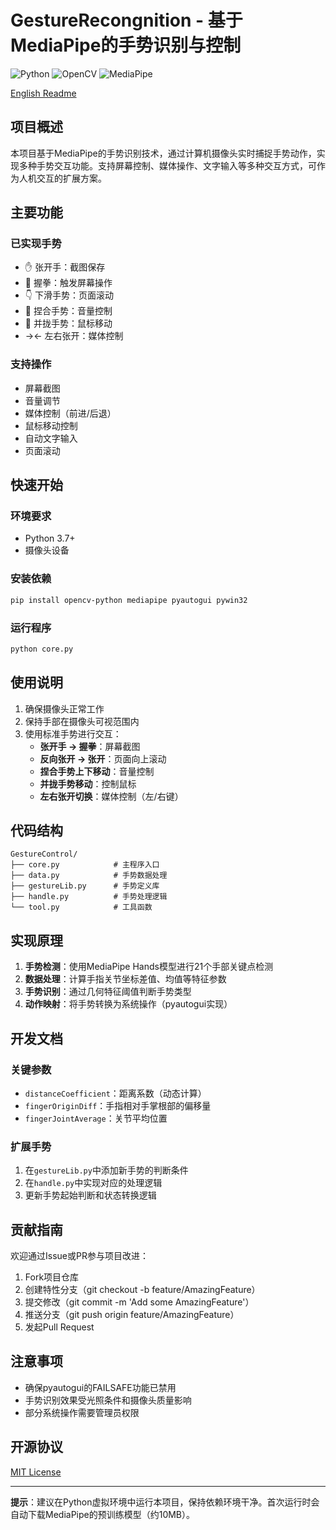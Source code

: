 # GestureRecongnition - 基于MediaPipe的手势识别与控制

![Python](https://img.shields.io/badge/Python-3.7%2B-blue)
![OpenCV](https://img.shields.io/badge/OpenCV-4.5%2B-orange)
![MediaPipe](https://img.shields.io/badge/MediaPipe-0.8.9%2B-green)

[English Readme](https://github.com/LeoLeeYM/GestureRecognition/blob/main/README_EN.md)

## 项目概述

本项目基于MediaPipe的手势识别技术，通过计算机摄像头实时捕捉手势动作，实现多种手势交互功能。支持屏幕控制、媒体操作、文字输入等多种交互方式，可作为人机交互的扩展方案。

## 主要功能

### 已实现手势
- ✋ 张开手：截图保存
- 👊 握拳：触发屏幕操作
- 👇 下滑手势：页面滚动
- 🤏 捏合手势：音量控制
- 🤞 并拢手势：鼠标移动
- →← 左右张开：媒体控制

### 支持操作
- 屏幕截图
- 音量调节
- 媒体控制（前进/后退）
- 鼠标移动控制
- 自动文字输入
- 页面滚动

## 快速开始

### 环境要求
- Python 3.7+
- 摄像头设备

### 安装依赖
```bash
pip install opencv-python mediapipe pyautogui pywin32
```

### 运行程序
```bash
python core.py
```

## 使用说明
1. 确保摄像头正常工作
2. 保持手部在摄像头可视范围内
3. 使用标准手势进行交互：
   - **张开手 → 握拳**：屏幕截图
   - **反向张开 → 张开**：页面向上滚动
   - **捏合手势上下移动**：音量控制
   - **并拢手势移动**：控制鼠标
   - **左右张开切换**：媒体控制（左/右键）

## 代码结构
```
GestureControl/
├── core.py            # 主程序入口
├── data.py            # 手势数据处理
├── gestureLib.py      # 手势定义库
├── handle.py          # 手势处理逻辑
└── tool.py            # 工具函数
```

## 实现原理
1. **手势检测**：使用MediaPipe Hands模型进行21个手部关键点检测
2. **数据处理**：计算手指关节坐标差值、均值等特征参数
3. **手势识别**：通过几何特征阈值判断手势类型
4. **动作映射**：将手势转换为系统操作（pyautogui实现）

## 开发文档

### 关键参数
- `distanceCoefficient`：距离系数（动态计算）
- `fingerOriginDiff`：手指相对手掌根部的偏移量
- `fingerJointAverage`：关节平均位置

### 扩展手势
1. 在`gestureLib.py`中添加新手势的判断条件
2. 在`handle.py`中实现对应的处理逻辑
3. 更新手势起始判断和状态转换逻辑

## 贡献指南
欢迎通过Issue或PR参与项目改进：
1. Fork项目仓库
2. 创建特性分支（git checkout -b feature/AmazingFeature）
3. 提交修改（git commit -m 'Add some AmazingFeature'）
4. 推送分支（git push origin feature/AmazingFeature）
5. 发起Pull Request

## 注意事项
- 确保pyautogui的FAILSAFE功能已禁用
- 手势识别效果受光照条件和摄像头质量影响
- 部分系统操作需要管理员权限

## 开源协议
[MIT License](LICENSE)

---

**提示**：建议在Python虚拟环境中运行本项目，保持依赖环境干净。首次运行时会自动下载MediaPipe的预训练模型（约10MB）。
